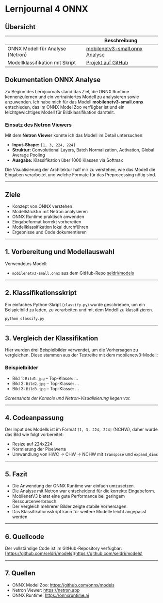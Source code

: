# Lernjournal 4 ONNX

## Übersicht

| | Beschreibung |
| -------- | ------- |
| ONNX Modell für Analyse (Netron) | [mobilenetv3-small.onnx Analyse](https://netron.app/) |
| Modellklassifikation mit Skript | [Projekt auf GitHub](https://github.com/seldri/models) |

## Dokumentation ONNX Analyse

Zu Beginn des Lernjournals stand das Ziel, die ONNX Runtime kennenzulernen und ein vortrainiertes Modell zu analysieren sowie anzuwenden. Ich habe mich für das Modell **mobilenetv3-small.onnx** entschieden, das im ONNX Model Zoo verfügbar ist und ein leichtgewichtiges Modell für Bildklassifikation darstellt.

### Einsatz des Netron Viewers

Mit dem **Netron Viewer** konnte ich das Modell im Detail untersuchen:

- **Input-Shape:** `[1, 3, 224, 224]`
- **Struktur:** Convolutional Layers, Batch Normalization, Activation, Global Average Pooling
- **Ausgabe:** Klassifikation über 1000 Klassen via Softmax

Die Visualisierung der Architektur half mir zu verstehen, wie das Modell die Eingaben verarbeitet und welche Formate für das Preprocessing nötig sind.

---

## Ziele

- Konzept von ONNX verstehen
- Modellstruktur mit Netron analysieren
- ONNX Runtime praktisch anwenden
- Eingabeformat korrekt vorbereiten
- Modellklassifikation lokal durchführen
- Ergebnisse und Code dokumentieren

---

## 1. Vorbereitung und Modellauswahl

Verwendetes Modell:
- `mobilenetv3-small.onnx` aus dem GitHub-Repo [seldri/models](https://github.com/seldri/models)

---

## 2. Klassifikationsskript

Ein einfaches Python-Skript (`classify.py`) wurde geschrieben, um ein Beispielbild zu laden, zu verarbeiten und mit dem Modell zu klassifizieren.

```bash
python classify.py
```

---

## 3. Vergleich der Klassifikation

Hier wurden drei Beispielbilder verwendet, um die Vorhersagen zu vergleichen. Diese stammen aus der Testreihe mit dem mobilenetv3-Modell:

### Beispielbilder
- Bild 1: `Bild1.jpg` – Top-Klasse: ...
- Bild 2: `Bild2.jpg` – Top-Klasse: ...
- Bild 3: `Bild3.jpg` – Top-Klasse: ...

*Screenshots der Konsole und Netron-Visualisierung liegen vor.*

---

## 4. Codeanpassung

Der Input des Modells ist im Format `[1, 3, 224, 224]` (NCHW), daher wurde das Bild wie folgt vorbereitet:

- Resize auf 224x224
- Normierung der Pixelwerte
- Umwandlung von HWC → CHW → NCHW mit `transpose` und `expand_dims`

---

## 5. Fazit

- Die Anwendung der ONNX Runtime war einfach umzusetzen.
- Die Analyse mit Netron war entscheidend für die korrekte Eingabeform.
- MobilenetV3 bietet eine gute Performance bei geringem Ressourcenverbrauch.
- Der Vergleich mehrerer Bilder zeigte stabile Vorhersagen.
- Das Klassifikationsskript kann für weitere Modelle leicht angepasst werden.

---

## 6. Quellcode

Der vollständige Code ist im GitHub-Repository verfügbar:  
[https://github.com/seldri/models](https://github.com/seldri/models)

---

## 7. Quellen

- ONNX Model Zoo: https://github.com/onnx/models  
- Netron Viewer: https://netron.app  
- ONNX Runtime: https://onnxruntime.ai

